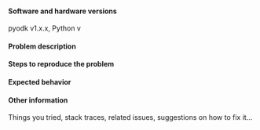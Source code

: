 <!-- 

Thank you for taking the time to report a pyodk issue!

Before filling this form, visit https://github.com/getodk/pyodk/issues?q=is%3Aissue and search to see whether your issue was already reported or fixed. If you find a match, comment on it or add a +1 rather than posting a new issue. If you find a problem you know how to fix, submit a pull request. 🎉

For all problem reports, please use the template below. Also include any relevant stack traces or error messages.

-->

#### Software and hardware versions 
pyodk v1.x.x, Python v

#### Problem description

#### Steps to reproduce the problem

#### Expected behavior

#### Other information 
Things you tried, stack traces, related issues, suggestions on how to fix it...